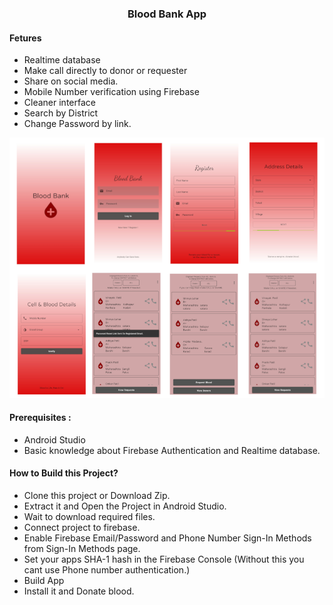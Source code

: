 ###  <center> Blood Bank App</center>
#### Fetures

- Realtime database
- Make call directly to donor or requester
- Share on social media.
- Mobile Number verification using Firebase
- Cleaner interface
- Search by District
- Change Password by link.


[<img src="media/bloodBankProject.png" />](https://t.me/vinayak_09)

#### Prerequisites :
- Android Studio
- Basic knowledge about Firebase Authentication and Realtime database.

#### How to Build this Project?
- Clone this project or Download Zip.
- Extract it and Open the Project in Android Studio.
- Wait to download required files.
- Connect project to firebase.
- Enable Firebase Email/Password and Phone Number Sign-In Methods from Sign-In Methods page.
- Set your apps SHA-1 hash in the Firebase Console (Without this you cant use Phone number authentication.)
- Build App
- Install it and Donate blood.
